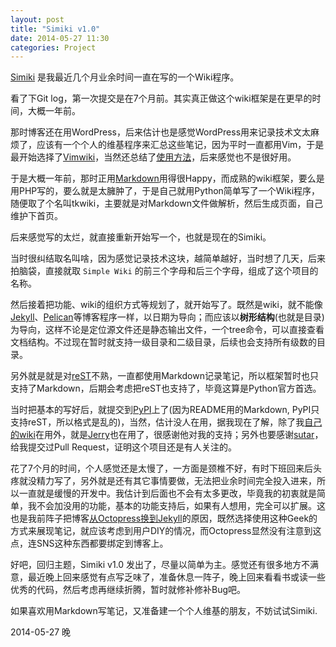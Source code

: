 ```yaml
---
layout: post
title: "Simiki v1.0"
date: 2014-05-27 11:30
categories: Project
---
```


[Simiki](http://simiki.org/) 是我最近几个月业余时间一直在写的一个Wiki程序。

看了下Git log，第一次提交是在7个月前。其实真正做这个wiki框架是在更早的时间，大概一年前。

那时博客还在用WordPress，后来估计也是感觉WordPress用来记录技术文太麻烦了，应该有一个个人的维基程序来汇总这些笔记，因为平时一直都用Vim，于是最开始选择了[Vimwiki](https://code.google.com/p/vimwiki/)，当然还总结了[使用方法](http://www.wutianqi.com/wiki/vimwiki.html)，后来感觉也不是很好用。

于是大概一年前，那时正用[Markdown](http://daringfireball.net/projects/markdown/)用得很Happy，而成熟的wiki框架，要么是用PHP写的，要么就是太臃肿了，于是自己就用Python简单写了一个Wiki程序，随便取了个名叫tkwiki，主要就是对Markdown文件做解析，然后生成页面，自己维护下首页。

后来感觉写的太烂，就直接重新开始写一个，也就是现在的Simiki。

当时很纠结取名叫啥，因为感觉记录技术这块，越简单越好，当时想了几天，后来拍脑袋，直接就取 `Simple Wiki` 的前三个字母和后三个字母，组成了这个项目的名称。

然后接着把功能、wiki的组织方式等规划了，就开始写了。既然是wiki，就不能像[Jekyll](http://jekyllrb.com/)、[Pelican](http://blog.getpelican.com/)等博客程序一样，以日期为导向；而应该以**树形结构**(也就是目录)为导向，这样不论是定位源文件还是静态输出文件，一个tree命令，可以直接查看文档结构。不过现在暂时就支持一级目录和二级目录，后续也会支持所有级数的目录。

另外就是就是对[reST](http://docutils.sourceforge.net/rst.html)不熟，一直都使用Markdown记录笔记，所以框架暂时也只支持了Markdown，后期会考虑把reST也支持了，毕竟这算是Python官方首选。

当时把基本的写好后，就提交到[PyPI](https://pypi.python.org/pypi/simiki/)上了(因为README用的Markdown, PyPI只支持reST，所以格式是乱的)，当然，估计没人在用，据我现在了解，除了我[自己的wiki](http://wiki.tankywoo.com/)在用外，就是[Jerry](http://wiki.zhangjiee.com/)也在用了，很感谢他对我的支持；另外也要感谢[sutar](https://github.com/sutar)，给我提交过Pull Request，证明这个项目还是有人关注的。

花了7个月的时间，个人感觉还是太慢了，一方面是颈椎不好，有时下班回来后头疼就没精力写了，另外就是还有其它事情要做，无法把业余时间完全投入进来，所以一直就是缓慢的开发中。我估计到后面也不会有太多更改，毕竟我的初衷就是简单，我不会加没用的功能，基本的功能支持后，如果有人想用，完全可以扩展。这也是我前阵子把博客[从Octopress换到Jekyll](http://blog.tankywoo.com/blog/2014/05/03/change-from-octopress-to-jekyll.html)的原因，既然选择使用这种Geek的方式来展现笔记，就应该考虑到用户DIY的情况，而Octopress显然没有注意到这点，连SNS这种东西都要绑定到博客上。

好吧，回归主题，Simiki v1.0 发出了，尽量以简单为主。感觉还有很多地方不满意，最近晚上回来感觉有点写乏味了，准备休息一阵子，晚上回来看看书或读一些优秀的代码，然后考虑再继续折腾，暂时就修补修补Bug吧。

如果喜欢用Markdown写笔记，又准备建一个个人维基的朋友，不妨试试Simiki.

2014-05-27 晚

